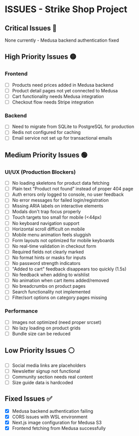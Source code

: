 # ISSUES - Strike Shop Project

## Critical Issues 🔴
None currently - Medusa backend authentication fixed

## High Priority Issues 🟡
### Frontend
- [ ] Products need prices added in Medusa backend
- [ ] Product detail pages not yet connected to Medusa
- [ ] Cart functionality needs Medusa integration
- [ ] Checkout flow needs Stripe integration

### Backend
- [ ] Need to migrate from SQLite to PostgreSQL for production
- [ ] Redis not configured for caching
- [ ] Email service not set up for transactional emails

## Medium Priority Issues 🟢
### UI/UX (Production Blockers)
- [ ] No loading skeletons for product data fetching
- [ ] Plain text "Product not found" instead of proper 404 page
- [ ] Auth errors only logged to console, no user feedback
- [ ] No error messages for failed login/registration
- [ ] Missing ARIA labels on interactive elements
- [ ] Modals don't trap focus properly
- [ ] Touch targets too small for mobile (<44px)
- [ ] No keyboard navigation support
- [ ] Horizontal scroll difficult on mobile
- [ ] Mobile menu animation feels sluggish
- [ ] Form layouts not optimized for mobile keyboards
- [ ] No real-time validation in checkout form
- [ ] Required fields not clearly marked
- [ ] No format hints or masks for inputs
- [ ] No password strength indicators
- [ ] "Added to cart" feedback disappears too quickly (1.5s)
- [ ] No feedback when adding to wishlist
- [ ] No animation when cart items added/removed
- [ ] No breadcrumbs on product pages
- [ ] Search functionality not implemented
- [ ] Filter/sort options on category pages missing

### Performance
- [ ] Images not optimized (need proper srcset)
- [ ] No lazy loading on product grids
- [ ] Bundle size can be reduced

## Low Priority Issues ⚪
- [ ] Social media links are placeholders
- [ ] Newsletter signup not functional
- [ ] Community section needs real content
- [ ] Size guide data is hardcoded

## Fixed Issues ✅
- [x] Medusa backend authentication failing
- [x] CORS issues with WSL environment
- [x] Next.js image configuration for Medusa S3
- [x] Frontend fetching from Medusa successfully